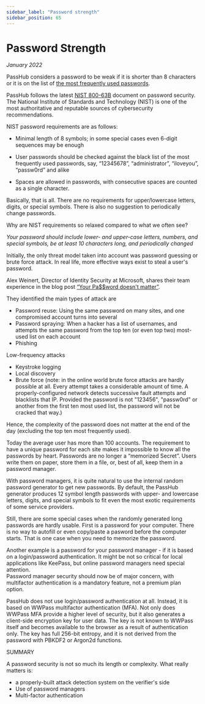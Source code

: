 ```yaml
---
sidebar_label: "Password strength"
sidebar_position: 65
---
```


# Password Strength

_January 2022_

PassHub considers a password to be weak if it is shorter than 8 characters or it is on the list of [the most frequently used passwords](https://en.wikipedia.org/wiki/List_of_the_most_common_passwords).

PassHub follows the latest [NIST 800-63B](https://pages.nist.gov/800-63-3/sp800-63b.html#memsecret) document on password security. The National Institute of Standards and Technology (NIST) is one of the most authoritative and reputable sources of cybersecurity recommendations.

NIST password requirements are as follows:

- Minimal length of 8 symbols; in some special cases even 6-digit sequences may be enough

- User passwords should be checked against the black list of the most frequently used passwords, say, “12345678”, “administrator”, “iloveyou”, “passw0rd” and alike

- Spaces are allowed in passwords, with consecutive spaces are counted as a single character.

Basically, that is all. There are no requirements for upper/lowercase letters, digits, or special symbols. There is also no suggestion to periodically change passwords.

Why are NIST requirements so relaxed compared to what we often see?

_Your password should include lower- and upper-case letters, numbers, and special symbols, be at least 10 characters long, and periodically changed_

Initially, the only threat model taken into account was password guessing or brute force attack. In real life, more effective ways exist to steal a user's password.

Alex Weinert, Director of Identity Security at Microsoft, shares their team experience in the blog post [“Your Pa$$word doesn't matter”](https://techcommunity.microsoft.com/t5/azure-active-directory-identity/your-pa-word-doesn-t-matter/ba-p/731984).

They identified the main types of attack are

- Password reuse: Using the same password on many sites, and one compromised account turns into several
- Password spraying: When a hacker has a list of usernames, and attempts the same password from the top ten (or even top two) most-used list on each account
- Phishing

Low-frequency attacks

- Keystroke logging
- Local discovery
- Brute force (note: in the online world brute force attacks are hardly possible at all. Every attempt takes a considerable amount of time. A properly-configured network detects successive fault attempts and blacklists that IP. Provided the password is not "123456", "passw0rd" or another from the first ten most used list, the password will not be cracked that way.)

Hence, the complexity of the password does not matter at the end of the day (excluding the top ten most frequently used).

Today the average user has more than 100 accounts. The requirement to have a unique password for each site makes it impossible to know all the passwords by heart. Passwords are no longer a “memorized Secret”. Users write them on paper, store them in a file, or, best of all, keep them in a password manager.

With password managers, it is quite natural to use the internal random password generator to get new passwords. By default, the PassHub generator produces 12 symbol length passwords with upper- and lowercase letters, digits, and special symbols to fit even the most exotic requirements of some service providers.

Still, there are some special cases when the randomly generated long passwords are hardly usable.
First is a password for your computer. There is no way to autofill or even copy/paste a pasword before the computer starts. That is one case when you need to memorize the password.

Another example is a password for your password manager - if it is based on a login/password authentication. It might be not so critical for local applications like KeePass, but online password managers need special attention.  
Password manager security should now be of major concern, with multifactor authentication is a mandatory feature, not a premium plan option.

PassHub does not use login/password authentication at all. Instead, it is based on WWPass multifactor authentication (MFA). Not only does WWPass MFA provide a higher level of security, but it also generates a client-side encryption key for user data. The key is not known to WWPass itself and becomes available to the browser as a result of authentication only. The key has full 256-bit entropy, and it is not derived from the password with PBKDF2 or Argon2d functions.

SUMMARY

A password security is not so much its length or complexity. What really matters is:

- a properly-built attack detection system on the verifier's side
- Use of password managers
- Multi-factor authentication
